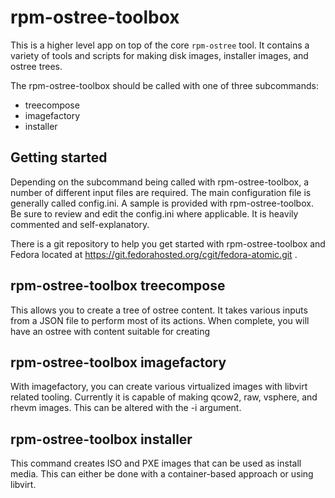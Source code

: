 rpm-ostree-toolbox
==================

This is a higher level app on top of the core `rpm-ostree` tool.  It
contains a variety of tools and scripts for making disk images, installer images, and ostree trees.

The rpm-ostree-toolbox should be called with one of three subcommands:

* treecompose
* imagefactory
* installer


Getting started
---------------
Depending on the subcommand being called with rpm-ostree-toolbox, a number of different input files are required.  The main configuration file is generally called config.ini.  A sample is provided with rpm-ostree-toolbox.  Be sure to review and edit the config.ini where applicable.  It is heavily commented and self-explanatory.

There is a git repository to help you get started with rpm-ostree-toolbox and Fedora located at https://git.fedorahosted.org/cgit/fedora-atomic.git .


rpm-ostree-toolbox treecompose
------------------------------
This allows you to create a tree of ostree content.  It takes various inputs from a JSON file to perform most of its actions.  When complete, you will have an ostree with content suitable for creating 

rpm-ostree-toolbox imagefactory
-------------------------------
With imagefactory, you can create various virtualized images with libvirt related tooling.  Currently it is capable of making qcow2, raw, vsphere, and rhevm images.  This can be altered with the -i argument.  

rpm-ostree-toolbox installer
----------------------------
This command creates ISO and PXE images that can be used as install media.  This can either be done with a container-based approach or using libvirt.

